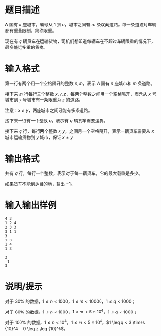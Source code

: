 # 题目描述

A 国有 $n$ 座城市，编号从 $1$ 到 $n$，城市之间有 $m$ 条双向道路。每一条道路对车辆都有重量限制，简称限重。

现在有 $q$ 辆货车在运输货物，司机们想知道每辆车在不超过车辆限重的情况下，最多能运多重的货物。

# 输入格式

第一行有两个用一个空格隔开的整数 $n,m$，表示 $A$ 国有 $n$ 座城市和 $m$ 条道路。

接下来 $m$ 行每行三个整数 $x,y,z$，每两个整数之间用一个空格隔开，表示从 $x$ 号城市到 $y$ 号城市有一条限重为 $z$ 的道路。

注意：$x \neq y$，两座城市之间可能有多条道路。

接下来一行有一个整数 $q$，表示有 $q$ 辆货车需要运货。

接下来 $q$ 行，每行两个整数 $x,y$，之间用一个空格隔开，表示一辆货车需要从 $x$ 城市运输货物到 $y$ 城市，保证 $x \neq y$

# 输出格式

共有 $q$ 行，每行一个整数，表示对于每一辆货车，它的最大载重是多少。

如果货车不能到达目的地，输出 $-1$。

# 输入输出样例

```input1
4 3
1 2 4
2 3 3
3 1 1
3
1 3
1 4
1 3
```

```output1
3
-1
3
```

# 说明/提示

对于 $30 \%$ 的数据，$1 \leq n < 1000$，$1 \leq m < 10000$，$1 \leq q < 1000$；

对于 $60 \%$ 的数据，$1 \leq n < 1000$，$1 \leq m < 5 \times {10}^4$，$1 \leq q < 1000$；

对于 $100 \%$ 的数据，$1 \leq n < {10}^4$，$1 \leq m < 5 \times {10}^4$，$1 \leq q < 3 \times {10}^4 $，$0 \leq z \leq {10}^5$。
